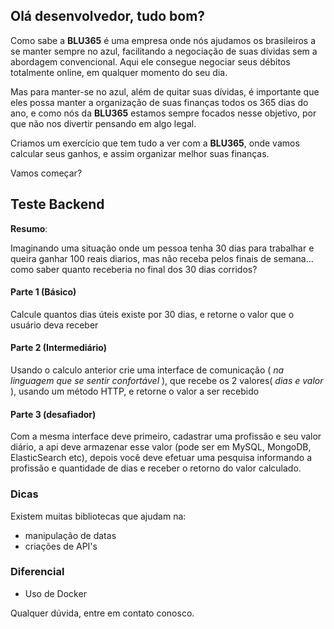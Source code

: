 ## Olá desenvolvedor, tudo bom?

Como sabe a **BLU365** é uma empresa onde nós ajudamos os brasileiros a se manter sempre no azul, facilitando a negociação de suas dívidas sem a abordagem convencional. Aqui ele consegue negociar seus débitos totalmente online, em qualquer momento do seu dia. 

Mas para manter-se no azul, além de quitar suas dívidas, é importante que eles possa manter a organização de suas finanças todos os 365 dias do ano, e como nós da **BLU365** estamos sempre focados nesse objetivo, por que não nos divertir pensando em algo legal. 

Criamos um exercício que tem tudo a ver com a **BLU365**, onde vamos calcular seus ganhos, e assim organizar melhor suas finanças. 

Vamos começar?

## Teste Backend

**Resumo**:

Imaginando uma situação onde um pessoa tenha 30 dias para trabalhar e queira ganhar 100 reais diarios, mas não receba pelos finais de semana... como saber quanto receberia no final dos 30 dias corridos?

#### Parte 1 (Básico)

Calcule quantos dias úteis existe por 30 dias, e retorne o valor que o usuário deva receber

#### Parte 2 (Intermediário)

Usando o calculo anterior crie uma interface de comunicação ( _na linguagem que se sentir confortável_ ), que recebe os 2 valores( _dias e valor_ ), usando um método HTTP, e retorne o valor a ser recebido

#### Parte 3 (desafiador)

Com a mesma interface deve primeiro, cadastrar uma profissão e seu valor diário, a api deve armazenar esse valor (pode ser em MySQL, MongoDB, ElasticSearch etc), depois você deve efetuar uma pesquisa informando a profissão e quantidade de dias e receber o retorno do valor calculado.

### Dicas

Existem muitas bibliotecas que ajudam na:
- manipulação de datas
- criações de API's 

### Diferencial 

- Uso de Docker

Qualquer dúvida, entre em contato conosco.



